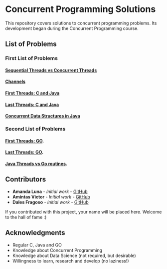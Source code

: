 # Concurrent Programming Solutions

This repository covers solutions to concurrent programming problems. Its development began during the Concurrent Programming course.

## List of Problems

### First List of Problems

#### [Sequential Threads vs Concurrent Threads](./List1/1)

#### [Channels](./List1/2)

#### [First Threads: C and Java](./List1/3)

#### [Last Threads: C and Java](./List1/4)

#### [Concurrent Data Structures in Java](./List1/5)

### Second List of Problems

#### [First Threads: GO](./List2/1).

#### [Last Threads: GO](./List2/2).

#### [Java Threads vs Go routines](./List2/3).


## Contributors
* **Amanda Luna** - *Initial work* - [GitHub](https://github.com/avdluna) 
* **Amintas Victor** - *Initial work* - [GitHub](https://github.com/amintasvrp)
* **Dales Fragoso** - *Initial work* - [GitHub](https://github.com/dalesEwerton)

 If you contributed with this project, your name will be placed here. Welcome to the hall of fame :)

## Acknowledgments
* Regular C, Java and GO
* Knowledge about Concurrent Programming
* Knowledge about Data Science (not required, but desirable)
* Willingness to learn, research and develop (no laziness!)
